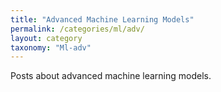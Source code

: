 ```yaml
---
title: "Advanced Machine Learning Models"
permalink: /categories/ml/adv/
layout: category
taxonomy: "Ml-adv"
---
```


Posts about advanced machine learning models.
